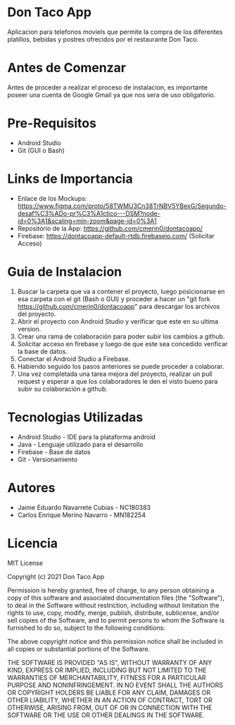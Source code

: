 # Don Taco App

Aplicacion para telefonos moviels que permite la compra de los diferentes platillos, bebidas y postres ofrecidos por el restaurante Don Taco.

# Antes de Comenzar 

Antes de proceder a realizar el proceso de instalacion, es importante poseer una cuenta de Google Gmail ya que nos sera de uso obligatorio.

# Pre-Requisitos

+ Android Studio
+ Git (GUI o Bash)

# Links de Importancia 

+ Enlace de los Mockups: https://www.figma.com/proto/58TWMU3Cn38TrNBV5YBexG/Segundo-desaf%C3%ADo-pr%C3%A1ctico---DSM?node-id=0%3A1&scaling=min-zoom&page-id=0%3A1
+ Repositorio de la App: https://github.com/cmerin0/dontacoapp/
+ Firebase: https://dontacoapp-default-rtdb.firebaseio.com/ (Solicitar Acceso)

# Guia de Instalacion 

1. Buscar la carpeta que va a contener el proyecto, luego posicionarse en esa carpeta con el git (Bash o GUI) y proceder a hacer un "git fork https://github.com/cmerin0/dontacoapp" para descargar los archivos del proyecto.
2. Abrir el proyecto con Android Studio y verificar que este en su ultima version.
3. Crear una rama de colaboración para poder subir los cambios a github.
4. Solicitar acceso en firebase y luego de que este sea concedido verificar la base de datos.
5. Conectar el Android Studio a Firebase.
6. Habiendo seguido los pasos anteriores se puede proceder a colaborar.
7. Una vez completada una tarea mejora del proyecto, realizar un pull request y esperar a que los colaboradores le den el visto bueno para subir su colaboración a github.

# Tecnologias Utilizadas

+ Android Studio - IDE para la plataforma android 
+ Java - Lenguaje utilizado para el desarrollo 
+ Firebase - Base de datos 
+ Git - Versionamiento

# Autores

+ Jaime Eduardo Navarrete Cubias - NC180383
+ Carlos Enrique Merino Navarro - MN182254

# Licencia

MIT License

Copyright (c) 2021 Don Taco App

Permission is hereby granted, free of charge, to any person obtaining a copy
of this software and associated documentation files (the "Software"), to deal
in the Software without restriction, including without limitation the rights
to use, copy, modify, merge, publish, distribute, sublicense, and/or sell
copies of the Software, and to permit persons to whom the Software is
furnished to do so, subject to the following conditions:

The above copyright notice and this permission notice shall be included in all
copies or substantial portions of the Software.

THE SOFTWARE IS PROVIDED "AS IS", WITHOUT WARRANTY OF ANY KIND, EXPRESS OR
IMPLIED, INCLUDING BUT NOT LIMITED TO THE WARRANTIES OF MERCHANTABILITY,
FITNESS FOR A PARTICULAR PURPOSE AND NONINFRINGEMENT. IN NO EVENT SHALL THE
AUTHORS OR COPYRIGHT HOLDERS BE LIABLE FOR ANY CLAIM, DAMAGES OR OTHER
LIABILITY, WHETHER IN AN ACTION OF CONTRACT, TORT OR OTHERWISE, ARISING FROM,
OUT OF OR IN CONNECTION WITH THE SOFTWARE OR THE USE OR OTHER DEALINGS IN THE
SOFTWARE.
